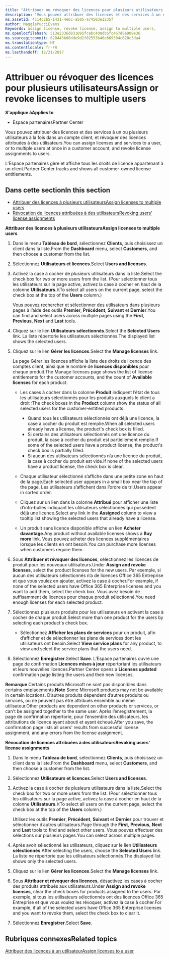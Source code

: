 ```yaml
---
title: "Attribuer ou révoquer des licences pour plusieurs utilisateurs | Espace partenaires"
description: "Vous pouvez attribuer des licences et des services à un ou plusieurs utilisateurs à la fois dans un compte client, et révoquer des licences attribuées à des utilisateurs."
ms.assetid: 4c14c2b5-1431-4e6c-a505-a74503e1235f
author: MaggiePucciEvans
Keywords: assign license, revoke license, assign to multiple users,
ms.openlocfilehash: 513e2336d831095fcabc408db5fc467d8e909e36
ms.sourcegitcommit: 628443b08dde9d2f02553b46e669504c620c3da4
ms.translationtype: HT
ms.contentlocale: fr-FR
ms.lasthandoff: 12/21/2017
---
```

# <a name="assign-or-revoke-licenses-to-multiple-users"></a><span data-ttu-id="d984a-103">Attribuer ou révoquer des licences pour plusieurs utilisateurs</span><span class="sxs-lookup"><span data-stu-id="d984a-103">Assign or revoke licenses to multiple users</span></span>

**<span data-ttu-id="d984a-104">S'applique à</span><span class="sxs-lookup"><span data-stu-id="d984a-104">Applies to</span></span>**

-  <span data-ttu-id="d984a-105">Espace partenaires</span><span class="sxs-lookup"><span data-stu-id="d984a-105">Partner Center</span></span>

<span data-ttu-id="d984a-106">Vous pouvez attribuer des licences et des services à un ou plusieurs utilisateurs à la fois dans un compte client, et révoquer des licences attribuées à des utilisateurs.</span><span class="sxs-lookup"><span data-stu-id="d984a-106">You can assign licenses and services to a user, or to multiple users at once in a customer account, and revoke license assignments to users.</span></span>

<span data-ttu-id="d984a-107">L’Espace partenaires gère et affiche tous les droits de licence appartenant à un client.</span><span class="sxs-lookup"><span data-stu-id="d984a-107">Partner Center tracks and shows all customer-owned license entitlements.</span></span>

## <a name="in-this-section"></a><span data-ttu-id="d984a-108">Dans cette section</span><span class="sxs-lookup"><span data-stu-id="d984a-108">In this section</span></span>


-   [<span data-ttu-id="d984a-109">Attribuer des licences à plusieurs utilisateurs</span><span class="sxs-lookup"><span data-stu-id="d984a-109">Assign licenses to multiple users</span></span>](#assign-licenses-to-groups)
-   [<span data-ttu-id="d984a-110">Révocation de licences attribuées à des utilisateurs</span><span class="sxs-lookup"><span data-stu-id="d984a-110">Revoking users' license assignments</span></span>](#revoking-licenses)

<a href="" id="assign-licenses-to-groups"></a>
<span data-ttu-id="d984a-111">**Attribuer des licences à plusieurs utilisateurs**</span><span class="sxs-lookup"><span data-stu-id="d984a-111">**Assign licenses to multiple users**</span></span>

1.  <span data-ttu-id="d984a-112">Dans le menu **Tableau de bord**, sélectionnez **Clients**, puis choisissez un client dans la liste.</span><span class="sxs-lookup"><span data-stu-id="d984a-112">From the **Dashboard** menu, select **Customers**, and then choose a customer from the list.</span></span>
2.  <span data-ttu-id="d984a-113">Sélectionnez **Utilisateurs et licences**.</span><span class="sxs-lookup"><span data-stu-id="d984a-113">Select **Users and licenses**.</span></span>
3.  <span data-ttu-id="d984a-114">Activez la case à cocher de plusieurs utilisateurs dans la liste.</span><span class="sxs-lookup"><span data-stu-id="d984a-114">Select the check box for two or more users from the list.</span></span> <span data-ttu-id="d984a-115">(Pour sélectionner tous les utilisateurs sur la page active, activez la case à cocher en haut de la colonne **Utilisateurs**.)</span><span class="sxs-lookup"><span data-stu-id="d984a-115">(To select all users on the current page, select the check box at the top of the **Users** column.)</span></span>

    <span data-ttu-id="d984a-116">Vous pouvez rechercher et sélectionner des utilisateurs dans plusieurs pages à l’aide des outils **Premier**, **Précédent**, **Suivant** et **Dernier**.</span><span class="sxs-lookup"><span data-stu-id="d984a-116">You can find and select users across multiple pages using the **First**, **Previous**, **Next** and **Last** tools.</span></span>

4.  <span data-ttu-id="d984a-117">Cliquez sur le lien **Utilisateurs sélectionnés**.</span><span class="sxs-lookup"><span data-stu-id="d984a-117">Select the **Selected Users** link.</span></span> <span data-ttu-id="d984a-118">La liste répertorie les utilisateurs sélectionnés.</span><span class="sxs-lookup"><span data-stu-id="d984a-118">The displayed list shows the selected users.</span></span>
5.  <span data-ttu-id="d984a-119">Cliquez sur le lien **Gérer les licences**.</span><span class="sxs-lookup"><span data-stu-id="d984a-119">Select the **Manage licenses** link.</span></span>

    <span data-ttu-id="d984a-120">La page Gérer les licences affiche la liste des droits de licence des comptes client, ainsi que le nombre de **licences disponibles** pour chaque produit.</span><span class="sxs-lookup"><span data-stu-id="d984a-120">The Manage licenses page shows the list of license entitlements for the customer accounts, and the count of **Available licenses** for each product.</span></span>

    -   <span data-ttu-id="d984a-121">Les cases à cocher dans la colonne **Produit** indiquent l’état de tous les utilisateurs sélectionnés pour les produits auxquels le client a droit&nbsp;:</span><span class="sxs-lookup"><span data-stu-id="d984a-121">The check boxes in the **Product** column show the status of all selected users for the customer-entitled products:</span></span>

        -   <span data-ttu-id="d984a-122">Quand tous les utilisateurs sélectionnés ont déjà une licence, la case à cocher du produit est remplie.</span><span class="sxs-lookup"><span data-stu-id="d984a-122">When all selected users already have a license, the product's check box is filled.</span></span>
        -   <span data-ttu-id="d984a-123">Si certains des utilisateurs sélectionnés ont une licence du produit, la case à cocher du produit est partiellement remplie.</span><span class="sxs-lookup"><span data-stu-id="d984a-123">If some of the selected users have a product license, the product's check box is partially filled.</span></span>
        -   <span data-ttu-id="d984a-124">Si aucun des utilisateurs sélectionnés n’a une licence du produit, la case à cocher du produit est vide.</span><span class="sxs-lookup"><span data-stu-id="d984a-124">If none of the selected users have a product license, the check box is clear.</span></span>
    -   <span data-ttu-id="d984a-125">Chaque utilisateur sélectionné s’affiche dans une petite zone en haut de la page.</span><span class="sxs-lookup"><span data-stu-id="d984a-125">Each selected user appears in a small box near the top of the page.</span></span> <span data-ttu-id="d984a-126">Les utilisateurs s’affichent dans l’ordre de tri.</span><span class="sxs-lookup"><span data-stu-id="d984a-126">Users appear in sorted order.</span></span>

    -   <span data-ttu-id="d984a-127">Cliquez sur un lien dans la colonne **Attribué** pour afficher une liste d’info-bulles indiquant les utilisateurs sélectionnés qui possèdent déjà une licence.</span><span class="sxs-lookup"><span data-stu-id="d984a-127">Select any link in the **Assigned** column to view a tooltip list showing the selected users that already have a license.</span></span>

    -   <span data-ttu-id="d984a-128">Un produit sans licence disponible affiche un lien **Acheter davantage**.</span><span class="sxs-lookup"><span data-stu-id="d984a-128">Any product without available licenses shows a **Buy more** link.</span></span> <span data-ttu-id="d984a-129">Vous pouvez acheter des licences supplémentaires lorsque les clients en ont besoin.</span><span class="sxs-lookup"><span data-stu-id="d984a-129">You can purchase more licenses when customers require them.</span></span>

6.  <span data-ttu-id="d984a-130">Sous **Attribuer et révoquer des licences**, sélectionnez les licences de produit pour les nouveaux utilisateurs.</span><span class="sxs-lookup"><span data-stu-id="d984a-130">Under **Assign and revoke licenses**, select the product licenses for the new users.</span></span> <span data-ttu-id="d984a-131">Par exemple, si aucun des utilisateurs sélectionnés n’a de licences Office&nbsp;365 Entreprise et que vous voulez en ajouter, activez la case à cocher.</span><span class="sxs-lookup"><span data-stu-id="d984a-131">For example, if none of the selected users have Office 365 Enterprise licenses and you want to add them, select the check box.</span></span> <span data-ttu-id="d984a-132">Vous avez besoin de suffisamment de licences pour chaque produit sélectionné.</span><span class="sxs-lookup"><span data-stu-id="d984a-132">You need enough licenses for each selected product.</span></span>
7.  <span data-ttu-id="d984a-133">Sélectionnez plusieurs produits pour les utilisateurs en activant la case à cocher de chaque produit.</span><span class="sxs-lookup"><span data-stu-id="d984a-133">Select more than one product for the users by selecting each product's check box.</span></span>
    -   <span data-ttu-id="d984a-134">Sélectionnez **Afficher les plans de services** pour un produit, afin d’afficher et de sélectionner les plans de services dont les utilisateurs ont besoin.</span><span class="sxs-lookup"><span data-stu-id="d984a-134">Select **View service plans** for any product, to view and select the service plans that the users need.</span></span>

8.  <span data-ttu-id="d984a-135">Sélectionnez **Enregistrer**.</span><span class="sxs-lookup"><span data-stu-id="d984a-135">Select **Save**.</span></span> <span data-ttu-id="d984a-136">L’Espace partenaires ouvre une page de confirmation **Licences mises à jour** répertoriant les utilisateurs et leurs nouvelles licences.</span><span class="sxs-lookup"><span data-stu-id="d984a-136">Partner Center opens a **Licenses updated** confirmation page listing the users and their new licenses.</span></span>

<span data-ttu-id="d984a-137">**Remarque** Certains produits Microsoft ne sont pas disponibles dans certains emplacements.</span><span class="sxs-lookup"><span data-stu-id="d984a-137">**Note**  Some Microsoft products may not be available in certain locations.</span></span> <span data-ttu-id="d984a-138">D’autres produits dépendent d’autres produits ou services, ou ne peuvent pas être attribués ensemble au même utilisateur.</span><span class="sxs-lookup"><span data-stu-id="d984a-138">Other products are dependent on other products or services, or can't be assigned together to the same user.</span></span> <span data-ttu-id="d984a-139">Après l’enregistrement, la page de confirmation répertorie, pour l’ensemble des utilisateurs, les attributions de licence ayant abouti et ayant échoué.</span><span class="sxs-lookup"><span data-stu-id="d984a-139">After you save, the confirmation page lists all users' results from successful license assignment, and any errors from the license assignment.</span></span>

 

<a href="" id="revoking-licenses"></a>
<span data-ttu-id="d984a-140">**Révocation de licences attribuées à des utilisateurs**</span><span class="sxs-lookup"><span data-stu-id="d984a-140">**Revoking users' license assignments**</span></span>

1.  <span data-ttu-id="d984a-141">Dans le menu **Tableau de bord**, sélectionnez **Clients**, puis choisissez un client dans la liste.</span><span class="sxs-lookup"><span data-stu-id="d984a-141">From the **Dashboard** menu, select **Customers**, and then choose a customer from the list.</span></span>
2.  <span data-ttu-id="d984a-142">Sélectionnez **Utilisateurs et licences**.</span><span class="sxs-lookup"><span data-stu-id="d984a-142">Select **Users and licenses**.</span></span>
3.  <span data-ttu-id="d984a-143">Activez la case à cocher de plusieurs utilisateurs dans la liste.</span><span class="sxs-lookup"><span data-stu-id="d984a-143">Select the check box for two or more users from the list.</span></span> <span data-ttu-id="d984a-144">(Pour sélectionner tous les utilisateurs sur la page active, activez la case à cocher en haut de la colonne **Utilisateurs**.)</span><span class="sxs-lookup"><span data-stu-id="d984a-144">(To select all users on the current page, select the check box at the top of the **Users** column.)</span></span>

    <span data-ttu-id="d984a-145">Utilisez les outils **Premier**, **Précédent**, **Suivant** et **Dernier** pour trouver et sélectionner d’autres utilisateurs.</span><span class="sxs-lookup"><span data-stu-id="d984a-145">Page through the **First**, **Previous**, **Next** and **Last** tools to find and select other users.</span></span> <span data-ttu-id="d984a-146">Vous pouvez effectuer des sélections sur plusieurs pages.</span><span class="sxs-lookup"><span data-stu-id="d984a-146">You can select across multiple pages.</span></span>

4.  <span data-ttu-id="d984a-147">Après avoir sélectionné les utilisateurs, cliquez sur le lien **Utilisateurs sélectionnés**.</span><span class="sxs-lookup"><span data-stu-id="d984a-147">After selecting the users, choose the **Selected Users** link.</span></span> <span data-ttu-id="d984a-148">La liste ne répertorie que les utilisateurs sélectionnés.</span><span class="sxs-lookup"><span data-stu-id="d984a-148">The displayed list shows only the selected users.</span></span>
5.  <span data-ttu-id="d984a-149">Cliquez sur le lien **Gérer les licences**.</span><span class="sxs-lookup"><span data-stu-id="d984a-149">Select the **Manage licenses** link.</span></span>
6.  <span data-ttu-id="d984a-150">Sous **Attribuer et révoquer des licences**, désactivez les cases à cocher des produits attribués aux utilisateurs.</span><span class="sxs-lookup"><span data-stu-id="d984a-150">Under **Assign and revoke licenses**, clear the check boxes for products assigned to the users.</span></span> <span data-ttu-id="d984a-151">Par exemple, si tous les utilisateurs sélectionnés ont des licences Office&nbsp;365 Entreprise et que vous voulez les révoquer, activez la case à cocher.</span><span class="sxs-lookup"><span data-stu-id="d984a-151">For example, if all of the selected users have Office 365 Enterprise licenses and you want to revoke them, select the check box to clear it.</span></span>
7.  <span data-ttu-id="d984a-152">Sélectionnez **Enregistrer**.</span><span class="sxs-lookup"><span data-stu-id="d984a-152">Select **Save**.</span></span>

## <a name="related-topics"></a><span data-ttu-id="d984a-153">Rubriques connexes</span><span class="sxs-lookup"><span data-stu-id="d984a-153">Related topics</span></span>


[<span data-ttu-id="d984a-154">Attribuer des licences à un utilisateur</span><span class="sxs-lookup"><span data-stu-id="d984a-154">Assign licenses to a user</span></span>](assign-licenses-to-users.md)

 

 



